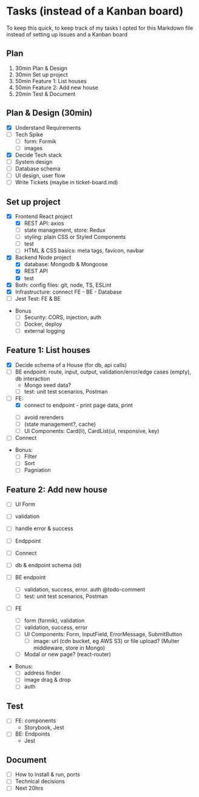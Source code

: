 # Tasks (instead of a Kanban board)

To keep this quick, to keep track of my tasks I opted for this Markdown file instead of setting up Issues and a Kanban board

## Plan

1. 30min Plan & Design
2. 30min Set up project
3. 50min Feature 1: List houses
4. 50min Feature 2: Add new house
5. 20min Test & Document

## Plan & Design (30min)

- [x] Understand Requirements
- [ ] Tech Spike
  - [ ] form: Formik
  - [ ] images
- [x] Decide Tech stack
- [ ] System design
- [ ] Database schema
- [ ] UI design, user flow
- [ ] Write Tickets (maybe in ticket-board.md)

## Set up project

- [x] Frontend React project
  - [x] REST API: axios
  - [ ] state management, store: Redux
  - [ ] styling: plain CSS or Styled Components
  - [ ] test
  - [ ] HTML & CSS basics: meta tags, favicon, navbar
- [x] Backend Node project
  - [x] database: Mongodb & Mongoose
  - [x] REST API
  - [x] test
- [x] Both: config files: git, node, TS, ESLint
- [x] Infrastructure: connect FE - BE - Database
- [ ] Jest Test: FE & BE

- Bonus
  - [ ] Security: CORS, injection, auth
  - [ ] Docker, deploy
  - [ ] external logging

## Feature 1: List houses

- [x] Decide schema of a House (for db, api calls)
- [ ] BE endpoint: route, input, output, validation/error/edge cases (empty), db interaction
  - Mongo seed data?
  - [ ] test: unit test scenarios, Postman
- [ ] FE:
  - [x] connect to endpoint - print page data, print <p>
  - [ ] avoid rerenders
  - [ ] (state management?, cache)
  - [ ] UI Components: Card(li), CardList(ul, responsive, key)
- [ ] Connect
- Bonus:
  - [ ] Filter
  - [ ] Sort
  - [ ] Pagniation

## Feature 2: Add new house

- [ ] UI Form
- [ ] validation
- [ ] handle error & success
- [ ] Endppoint
- [ ] Connect

- [ ] db & endpoint schema (id)
- [ ] BE endpoint
  - [ ] validation, success, error. auth @todo-comment
  - [ ] test: unit test scenarios, Postman
- [ ] FE
  - [ ] form (formik), validation
  - [ ] validation, success, error
  - [ ] UI Components: Form, InputField, ErrorMessage, SubmitButton
    - [ ] image: url (cdn bucket, eg AWS S3) or file upload? (Multer middleware, store in Mongo)
  - [ ] Modal or new page? (react-router)
- Bonus:
  - [ ] address finder
  - [ ] image drag & drop
  - [ ] auth

## Test

- [ ] FE: components
  - Storybook, Jest
- [ ] BE: Endpoints
  - Jest

## Document

- [ ] How to install & run, ports
- [ ] Technical decisions
- [ ] Next 20hrs

